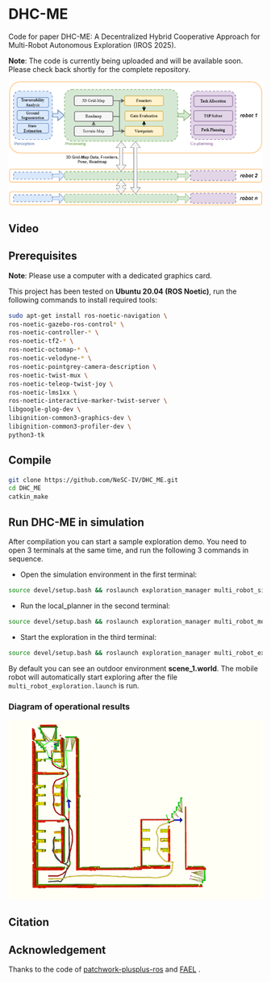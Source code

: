 # DHC-ME
Code for paper DHC-ME: A Decentralized Hybrid Cooperative Approach for
Multi-Robot Autonomous Exploration (IROS 2025).

**Note**: The code is currently being uploaded and will be available soon. Please check back shortly for the complete repository.

![alt text](images/m_robot_exploratio_framework.drawio.png)

## Video

## Prerequisites
**Note**: Please use a computer with a dedicated graphics card.

This project has been tested on **Ubuntu 20.04 (ROS Noetic)**, run the following commands to install required tools:

```bash
sudo apt-get install ros-noetic-navigation \
ros-noetic-gazebo-ros-control* \
ros-noetic-controller-* \
ros-noetic-tf2-* \
ros-noetic-octomap-* \
ros-noetic-velodyne-* \
ros-noetic-pointgrey-camera-description \
ros-noetic-twist-mux \
ros-noetic-teleop-twist-joy \
ros-noetic-lms1xx \
ros-noetic-interactive-marker-twist-server \
libgoogle-glog-dev \
libignition-common3-graphics-dev \
libignition-common3-profiler-dev \
python3-tk
```

## Compile
```bash
git clone https://github.com/NeSC-IV/DHC_ME.git
cd DHC_ME
catkin_make
```

## Run DHC-ME in simulation
After compilation you can start a sample exploration demo. You need to open 3 terminals at the same time, and run the following 3 commands in sequence.

- Open the simulation environment in the first terminal:
```bash
source devel/setup.bash && roslaunch exploration_manager multi_robot_sim_env.launch
```
- Run the local_planner in the second terminal:
```bash
source devel/setup.bash && roslaunch exploration_manager multi_robot_move.launch
```
- Start the exploration in the third terminal:
```bash
source devel/setup.bash && roslaunch exploration_manager multi_robot_exploration.launch
```
By default you can see an outdoor environment **scene_1.world**. The mobile robot will automatically start exploring after the file `multi_robot_exploration.launch` is run.

### Diagram of operational results
![alt text](images/results_1.png)

## Citation

## Acknowledgement
Thanks to the code of [patchwork-plusplus-ros](https://github.com/url-kaist/patchwork-plusplus-ross "patchwork-plusplus-ros") and [FAEL](https://github.com/SYSU-RoboticsLab/FAEL "FAEL") .

